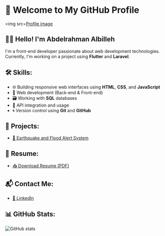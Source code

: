 # 👋 Welcome to My GitHub Profile

<img src=[Profile image](assets/profile.jpg)


## 👨‍💻 Hello! I'm Abdelrahman Albilleh
I'm a front-end developer passionate about web development technologies.  
Currently, I'm working on a project using **Flutter** and **Laravel**.

## 🛠️ Skills:
- 🌐 Building responsive web interfaces using **HTML**, **CSS**, and **JavaScript**
- 🧱 Web development (Back-end & Front-end)
- 🗃️ Working with **SQL** databases
- 🔗 API integration and usage
- 🌀 Version control using **Git** and **GitHub**

## 🚀 Projects:
- [🌊 Earthquake and Flood Alert System](https://github.com/AbdelrahmanAlbilleh/earthquake-alert)

## 📄 Resume:
- [📥 Download Resume (PDF)](assets/resume.pdf)

## 📬 Contact Me:
- [💼 LinkedIn](https://www.linkedin.com/in/abdelrahman-albilleh)

## 📊 GitHub Stats:
![GitHub stats](https://github-readme-stats.vercel.app/api?username=AbdelrahmanAlbilleh&show_icons=true)
